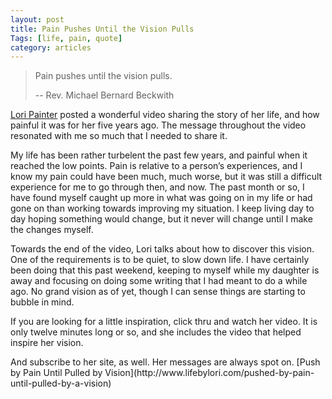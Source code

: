 ```yaml
---
layout: post
title: Pain Pushes Until the Vision Pulls 
Tags: [life, pain, quote]
category: articles
---
```


> Pain pushes until the vision pulls. 
>
> -- Rev. Michael Bernard Beckwith

[Lori Painter](http://www.lifebylori.com/pushed-by-pain-until-pulled-by-a-vision) posted a wonderful video sharing the story of her life, and how painful it was for her five years ago. The message throughout the video resonated with me so much that I needed to share it. 
<p>
My life has been rather turbelent the past few years, and painful when it reached the low points. Pain is relative to a person’s experiences, and I know my pain could have been much, much worse, but it was still a difficult experience for me to go through then, and now. The past month or so, I have found myself caught up more in what was going on in my life or had gone on than working towards improving my situation. I keep living day to day hoping something would change, but it never will change until I make the changes myself. 
<p>
Towards the end of the video, Lori talks about how to discover this vision. One of the requirements is to be quiet, to slow down life. I have certainly been doing that this past weekend, keeping to myself while my daughter is away and focusing on doing some writing that I had meant to do a while ago. No grand vision as of yet, though I can sense things are starting to bubble in mind. 
<p>
If you are looking for a little inspiration, click thru and watch her video. It is only twelve minutes long or so, and she includes the video that helped inspire her vision. 
<p>
And subscribe to her site, as well. Her messages are always spot on. [Push by Pain Until Pulled by Vision](http://www.lifebylori.com/pushed-by-pain-until-pulled-by-a-vision)